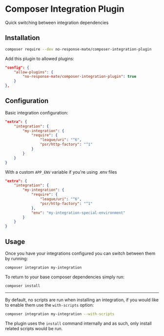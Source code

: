 # Composer Integration Plugin

Quick switching between integration dependencies

## Installation

```bash
composer require --dev no-response-mate/composer-integration-plugin
```

Add this plugin to allowed plugins:

```json
"config": {
    "allow-plugins": {
        "no-response-mate/composer-integration-plugin": true
    }
},
```

## Configuration

Basic integration configuration:

```json
"extra": {
    "integration": {
        "my-integration": {
            "require": {
                "league/uri": "^6",
                "psr/http-factory": "^1"
            }
        }
    }
}
```

With a custom `APP_ENV` variable if you're using .env files

```json
"extra": {
    "integration": {
        "my-integration": {
            "require": {
                "league/uri": "^6",
                "psr/http-factory": "^1"
            },
            "env": "my-integration-special-environment"
        }
    }
}
```

## Usage

Once you have your integrations configured you can switch between them by running:

```bash
composer integration my-integration
```

To return to your base composer dependencies simply run:

```bash
composer install
```

---

By default, no scripts are run when installing an integration, if you would like to enable them use the `with-scripts` option:

```bash
composer integration my-integration --with-scripts
```

The plugin uses the `install` command internally and as such, only install related scripts would be run.
